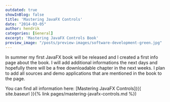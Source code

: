 ```yaml
---
outdated: true
showInBlog: false
title: 'Mastering JavaFX Controls'
date: "2014-03-05"
author: hendrik
categories: [General]
excerpt: 'Mastering JavaFX Controls Book'
preview_image: "/posts/preview-images/software-development-green.jpg"
---
```

In summer my first JavaFX book will be released and I created a first info page about the book. I will add additional informations the next days and hopefully there will be a free downloadable chapter in the next weeks. I plan to add all sources and demo applications that are mentioned in the book to the page.

You can find all information here: [Mastering JavaFX Controls]({{ site.baseurl }}{% link pages/mastering-javafx-controls.md %})
